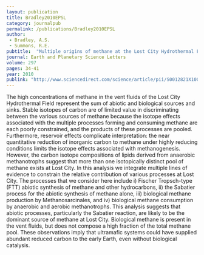 ```yaml
---
layout: publication
title: Bradley2010EPSL
category: journalpub
permalink: /publications/Bradley2010EPSL
author: 
 - Bradley, A.S. 
 - Summons, R.E. 
pubtitle:  "Multiple origins of methane at the Lost City Hydrothermal Field"
journal: Earth and Planetary Science Letters 
volume: 297 
pages: 34-41 
year: 2010
publink: "http://www.sciencedirect.com/science/article/pii/S0012821X10003638"
---
```

The high concentrations of methane in the vent fluids of the Lost City Hydrothermal Field represent the sum of abiotic and biological sources and sinks. Stable isotopes of carbon are of limited value in discriminating between the various sources of methane because the isotope effects associated with the multiple processes forming and consuming methane are each poorly constrained, and the products of these processes are pooled. Furthermore, reservoir effects complicate interpretation: the near quantitative reduction of inorganic carbon to methane under highly reducing conditions limits the isotope effects associated with methanogenesis. However, the carbon isotope compositions of lipids derived from anaerobic methanotrophs suggest that more than one isotopically distinct pool of methane exists at Lost City. In this analysis we integrate multiple lines of evidence to constrain the relative contribution of various processes at Lost City. The processes that we consider here include i) Fischer Tropsch-type (FTT) abiotic synthesis of methane and other hydrocarbons, ii) the Sabatier process for the abiotic synthesis of methane alone, iii) biological methane production by Methanosarcinales, and iv) biological methane consumption by anaerobic and aerobic methanotrophs. This analysis suggests that abiotic processes, particularly the Sabatier reaction, are likely to be the dominant source of methane at Lost City. Biological methane is present in the vent fluids, but does not compose a high fraction of the total methane pool. These observations imply that ultramafic systems could have supplied abundant reduced carbon to the early Earth, even without biological catalysis.